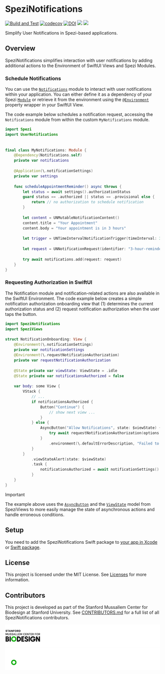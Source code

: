 <!--
                  
This source file is part of the SpeziNotifications open source project

SPDX-FileCopyrightText: 2024 Stanford University and the project authors (see CONTRIBUTORS.md)

SPDX-License-Identifier: MIT
             
-->

# SpeziNotifications

[![Build and Test](https://github.com/StanfordSpezi/SpeziNotifications/actions/workflows/main.yml/badge.svg)](https://github.com/StanfordSpezi/SpeziNotifications/actions/workflows/main.yml)
[![codecov](https://codecov.io/gh/StanfordSpezi/SpeziNotifications/graph/badge.svg?token=dWaDzUBFoV)](https://codecov.io/gh/StanfordSpezi/SpeziNotifications)
[![DOI](https://zenodo.org/badge/DOI/10.5281/zenodo.14003714.svg)](https://doi.org/10.5281/zenodo.14003714)
[![](https://img.shields.io/endpoint?url=https%3A%2F%2Fswiftpackageindex.com%2Fapi%2Fpackages%2FStanfordSpezi%2FSpeziNotifications%2Fbadge%3Ftype%3Dswift-versions)](https://swiftpackageindex.com/StanfordSpezi/SpeziNotifications)
[![](https://img.shields.io/endpoint?url=https%3A%2F%2Fswiftpackageindex.com%2Fapi%2Fpackages%2FStanfordSpezi%2FSpeziNotifications%2Fbadge%3Ftype%3Dplatforms)](https://swiftpackageindex.com/StanfordSpezi/SpeziNotifications)

Simplify User Notifications in Spezi-based applications.

## Overview
 
SpeziNotifications simplifies interaction with user notifications by adding additional actions to the Environment of SwiftUI Views and
Spezi Modules.

### Schedule Notifications

You can use the [`Notifications`]((https://swiftpackageindex.com/stanfordspezi/spezinotifications/documentation/spezinotifications/notifications))
module to interact with user notifications within your application. You can either define it as a dependency
of your Spezi [`Module`](https://swiftpackageindex.com/stanfordspezi/spezi/documentation/spezi/module)
or retrieve it from the environment using the [`@Environment`](https://developer.apple.com/documentation/swiftui/environment)
property wrapper in your SwiftUI View.

The code example below schedules a notification request, accessing the `Notifications` module from within the custom `MyNotifications` module.

```swift
import Spezi
import UserNotifications


final class MyNotifications: Module {
    @Dependency(Notifications.self)
    private var notifications

    @Application(\.notificationSettings)
    private var settings

    func scheduleAppointmentReminder() async throws {
        let status = await settings().authorizationStatus
        guard status == .authorized || status == .provisional else {
            return // no authorization to schedule notification
        }

        let content = UNMutableNotificationContent()
        content.title = "Your Appointment"
        content.body = "Your appointment is in 3 hours"

        let trigger = UNTimeIntervalNotificationTrigger(timeInterval: 3 * 60, repeats: false)

        let request = UNNotificationRequest(identifier: "3-hour-reminder", content: content, trigger: trigger)

        try await notifications.add(request: request)
    }
}
```

### Requesting Authorization in SwiftUI

The Notification module and notification-related actions are also available in the SwiftUI Environment. The code example below creates a simple
notification authorization onboarding view that (1) determines the current authorization status and (2) request notification authorization
when the user taps the button.


```swift
import SpeziNotifications
import SpeziViews

struct NotificationOnboarding: View {
    @Environment(\.notificationSettings)
    private var notificationSettings
    @Environment(\.requestNotificationAuthorization)
    private var requestNotificationAuthorization

    @State private var viewState: ViewState = .idle
    @State private var notificationsAuthorized = false

    var body: some View {
        VStack {
            // ...
            if notificationsAuthorized {
                Button("Continue") {
                    // show next view ...
                }
            } else {
                AsyncButton("Allow Notifications", state: $viewState) {
                    try await requestNotificationAuthorization(options: [.alert, .badge, .sound])
                }
                    .environment(\.defaultErrorDescription, "Failed to request notification authorization.")
            }
        }
            .viewStateAlert(state: $viewState)
            .task {
                notificationsAuthorized = await notificationSettings().authorizationStatus == .authorized
            }
    }
}
```

> [!IMPORTANT] 
> The example above uses the [`AsyncButton`](https://swiftpackageindex.com/stanfordspezi/speziviews/documentation/speziviews/asyncbutton)
> and the [`ViewState`](https://swiftpackageindex.com/stanfordspezi/speziviews/documentation/speziviews/viewstate) model from SpeziViews to more
> easily manage the state of asynchronous actions and handle erroneous conditions.

## Setup

You need to add the SpeziNotifications Swift package to
[your app in Xcode](https://developer.apple.com/documentation/xcode/adding-package-dependencies-to-your-app#) or
[Swift package](https://developer.apple.com/documentation/xcode/creating-a-standalone-swift-package-with-xcode#Add-a-dependency-on-another-Swift-package).

## License
This project is licensed under the MIT License. See [Licenses](https://github.com/StanfordSpezi/SpeziNotifications/tree/main/LICENSES) for more information.


## Contributors
This project is developed as part of the Stanford Mussallem Center for Biodesign at Stanford University.
See [CONTRIBUTORS.md](https://github.com/StanfordSpezi/SpeziNotifications/tree/main/CONTRIBUTORS.md) for a full list of all SpeziNotifications contributors.

![Stanford Mussallem Center for Biodesign Logo](https://raw.githubusercontent.com/StanfordBDHG/.github/main/assets/biodesign-footer-light.png#gh-light-mode-only)
![Stanford Mussallem Center for Biodesign Logo](https://raw.githubusercontent.com/StanfordBDHG/.github/main/assets/biodesign-footer-dark.png#gh-dark-mode-only)
